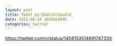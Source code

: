 ```yaml
--- 
layout: post 
title: Tweet by @danieldovale_ 
date: 2021-06-24 1624564940 
categories: twitter 
--- 
```

https://twitter.com/o/status/1408153514891747330